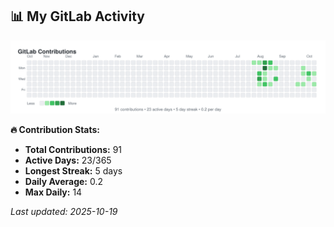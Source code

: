 <!-- GITLAB-STATS:START -->
## 📊 My GitLab Activity

![GitLab Contributions](./gitlab-contributions.svg)

**🔥 Contribution Stats:**
- **Total Contributions:** 91
- **Active Days:** 23/365
- **Longest Streak:** 5 days
- **Daily Average:** 0.2
- **Max Daily:** 14

*Last updated: 2025-10-19*
<!-- GITLAB-STATS:END -->
